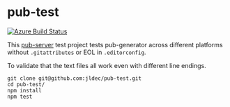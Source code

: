 # pub-test
[![Azure Build Status](https://dev.azure.com/jldec/pub-test/_apis/build/status/jldec.pub-test?branchName=master)](https://dev.azure.com/jldec/pub-test/_build/latest?definitionId=1&branchName=master)

This [pub-server](https://github.com/jldec/pub-server) test project
tests pub-generator across different platforms without `.gitattributes` or EOL in `.editorconfig`.

To validate that the text files all work even with different line endings.

```
git clone git@github.com:jldec/pub-test.git
cd pub-test/
npm install
npm test
```